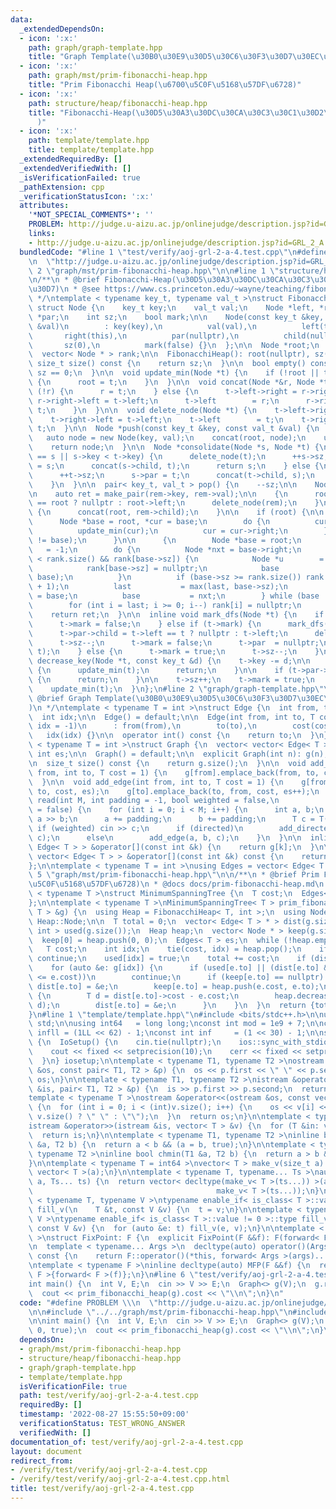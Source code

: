```yaml
---
data:
  _extendedDependsOn:
  - icon: ':x:'
    path: graph/graph-template.hpp
    title: "Graph Template(\u30B0\u30E9\u30D5\u30C6\u30F3\u30D7\u30EC\u30FC\u30C8)"
  - icon: ':x:'
    path: graph/mst/prim-fibonacchi-heap.hpp
    title: "Prim Fibonacchi Heap(\u6700\u5C0F\u5168\u57DF\u6728)"
  - icon: ':x:'
    path: structure/heap/fibonacchi-heap.hpp
    title: "Fibonacchi-Heap(\u30D5\u30A3\u30DC\u30CA\u30C3\u30C1\u30D2\u30FC\u30D7\
      )"
  - icon: ':x:'
    path: template/template.hpp
    title: template/template.hpp
  _extendedRequiredBy: []
  _extendedVerifiedWith: []
  _isVerificationFailed: true
  _pathExtension: cpp
  _verificationStatusIcon: ':x:'
  attributes:
    '*NOT_SPECIAL_COMMENTS*': ''
    PROBLEM: http://judge.u-aizu.ac.jp/onlinejudge/description.jsp?id=GRL_2_A
    links:
    - http://judge.u-aizu.ac.jp/onlinejudge/description.jsp?id=GRL_2_A
  bundledCode: "#line 1 \"test/verify/aoj-grl-2-a-4.test.cpp\"\n#define PROBLEM \\\
    \n  \"http://judge.u-aizu.ac.jp/onlinejudge/description.jsp?id=GRL_2_A\"\n\n#line\
    \ 2 \"graph/mst/prim-fibonacchi-heap.hpp\"\n\n#line 1 \"structure/heap/fibonacchi-heap.hpp\"\
    \n/**\n * @brief Fibonacchi-Heap(\u30D5\u30A3\u30DC\u30CA\u30C3\u30C1\u30D2\u30FC\
    \u30D7)\n * @see https://www.cs.princeton.edu/~wayne/teaching/fibonacci-heap.pdf\n\
    \ */\ntemplate < typename key_t, typename val_t >\nstruct FibonacchiHeap {\n \
    \ struct Node {\n    key_t key;\n    val_t val;\n    Node *left, *right, *child,\
    \ *par;\n    int sz;\n    bool mark;\n\n    Node(const key_t &key, const val_t\
    \ &val)\n        : key(key),\n          val(val),\n          left(this),\n   \
    \       right(this),\n          par(nullptr),\n          child(nullptr),\n   \
    \       sz(0),\n          mark(false) {}\n  };\n\n  Node *root;\n  size_t sz;\n\
    \  vector< Node * > rank;\n\n  FibonacchiHeap(): root(nullptr), sz(0) {}\n\n \
    \ size_t size() const {\n    return sz;\n  }\n\n  bool empty() const {\n    return\
    \ sz == 0;\n  }\n\n  void update_min(Node *t) {\n    if (!root || t->key < root->key)\
    \ {\n      root = t;\n    }\n  }\n\n  void concat(Node *&r, Node *t) {\n    if\
    \ (!r) {\n      r = t;\n    } else {\n      t->left->right = r->right;\n     \
    \ r->right->left = t->left;\n      t->left        = r;\n      r->right       =\
    \ t;\n    }\n  }\n\n  void delete_node(Node *t) {\n    t->left->right = t->right;\n\
    \    t->right->left = t->left;\n    t->left        = t;\n    t->right       =\
    \ t;\n  }\n\n  Node *push(const key_t &key, const val_t &val) {\n    ++sz;\n \
    \   auto node = new Node(key, val);\n    concat(root, node);\n    update_min(node);\n\
    \    return node;\n  }\n\n  Node *consolidate(Node *s, Node *t) {\n    if (root\
    \ == s || s->key < t->key) {\n      delete_node(t);\n      ++s->sz;\n      t->par\
    \ = s;\n      concat(s->child, t);\n      return s;\n    } else {\n      delete_node(s);\n\
    \      ++t->sz;\n      s->par = t;\n      concat(t->child, s);\n      return t;\n\
    \    }\n  }\n\n  pair< key_t, val_t > pop() {\n    --sz;\n\n    Node *rem = root;\n\
    \n    auto ret = make_pair(rem->key, rem->val);\n\n    {\n      root = root->left\
    \ == root ? nullptr : root->left;\n      delete_node(rem);\n    }\n\n    if (rem->child)\
    \ {\n      concat(root, rem->child);\n    }\n\n    if (root) {\n\n      {\n  \
    \      Node *base = root, *cur = base;\n        do {\n          cur->par = nullptr;\n\
    \          update_min(cur);\n          cur = cur->right;\n        } while (cur\
    \ != base);\n      }\n\n      {\n        Node *base = root;\n        int last\
    \   = -1;\n        do {\n          Node *nxt = base->right;\n          while (base->sz\
    \ < rank.size() && rank[base->sz]) {\n            Node *u        = rank[base->sz];\n\
    \            rank[base->sz] = nullptr;\n            base           = consolidate(u,\
    \ base);\n          }\n          if (base->sz >= rank.size()) rank.resize(base->sz\
    \ + 1);\n          last           = max(last, base->sz);\n          rank[base->sz]\
    \ = base;\n          base           = nxt;\n        } while (base != root);\n\n\
    \        for (int i = last; i >= 0; i--) rank[i] = nullptr;\n      }\n    }\n\n\
    \    return ret;\n  }\n\n  inline void mark_dfs(Node *t) {\n    if (!t->par) {\n\
    \      t->mark = false;\n    } else if (t->mark) {\n      mark_dfs(t->par);\n\
    \      t->par->child = t->left == t ? nullptr : t->left;\n      delete_node(t);\n\
    \      t->sz--;\n      t->mark = false;\n      t->par  = nullptr;\n      concat(root,\
    \ t);\n    } else {\n      t->mark = true;\n      t->sz--;\n    }\n  }\n\n  void\
    \ decrease_key(Node *t, const key_t &d) {\n    t->key -= d;\n\n    if (!t->par)\
    \ {\n      update_min(t);\n      return;\n    }\n\n    if (t->par->key <= t->key)\
    \ {\n      return;\n    }\n\n    t->sz++;\n    t->mark = true;\n    mark_dfs(t);\n\
    \    update_min(t);\n  }\n};\n#line 2 \"graph/graph-template.hpp\"\n\n/**\n *\
    \ @brief Graph Template(\u30B0\u30E9\u30D5\u30C6\u30F3\u30D7\u30EC\u30FC\u30C8\
    )\n */\ntemplate < typename T = int >\nstruct Edge {\n  int from, to;\n  T cost;\n\
    \  int idx;\n\n  Edge() = default;\n\n  Edge(int from, int to, T cost = 1, int\
    \ idx = -1)\n      : from(from),\n        to(to),\n        cost(cost),\n     \
    \   idx(idx) {}\n\n  operator int() const {\n    return to;\n  }\n};\n\ntemplate\
    \ < typename T = int >\nstruct Graph {\n  vector< vector< Edge< T > > > g;\n \
    \ int es;\n\n  Graph() = default;\n\n  explicit Graph(int n): g(n), es(0) {}\n\
    \n  size_t size() const {\n    return g.size();\n  }\n\n  void add_directed_edge(int\
    \ from, int to, T cost = 1) {\n    g[from].emplace_back(from, to, cost, es++);\n\
    \  }\n\n  void add_edge(int from, int to, T cost = 1) {\n    g[from].emplace_back(from,\
    \ to, cost, es);\n    g[to].emplace_back(to, from, cost, es++);\n  }\n\n  void\
    \ read(int M, int padding = -1, bool weighted = false,\n            bool directed\
    \ = false) {\n    for (int i = 0; i < M; i++) {\n      int a, b;\n      cin >>\
    \ a >> b;\n      a += padding;\n      b += padding;\n      T c = T(1);\n     \
    \ if (weighted) cin >> c;\n      if (directed)\n        add_directed_edge(a, b,\
    \ c);\n      else\n        add_edge(a, b, c);\n    }\n  }\n\n  inline vector<\
    \ Edge< T > > &operator[](const int &k) {\n    return g[k];\n  }\n\n  inline const\
    \ vector< Edge< T > > &operator[](const int &k) const {\n    return g[k];\n  }\n\
    };\n\ntemplate < typename T = int >\nusing Edges = vector< Edge< T > >;\n#line\
    \ 5 \"graph/mst/prim-fibonacchi-heap.hpp\"\n\n/**\n * @brief Prim Fibonacchi Heap(\u6700\
    \u5C0F\u5168\u57DF\u6728)\n * @docs docs/prim-fibonacchi-heap.md\n */\ntemplate\
    \ < typename T >\nstruct MinimumSpanningTree {\n  T cost;\n  Edges< T > edges;\n\
    };\n\ntemplate < typename T >\nMinimumSpanningTree< T > prim_fibonacchi_heap(Graph<\
    \ T > &g) {\n  using Heap = FibonacchiHeap< T, int >;\n  using Node = typename\
    \ Heap::Node;\n\n  T total = 0;\n  vector< Edge< T > * > dist(g.size());\n  vector<\
    \ int > used(g.size());\n  Heap heap;\n  vector< Node * > keep(g.size(), nullptr);\n\
    \  keep[0] = heap.push(0, 0);\n  Edges< T > es;\n  while (!heap.empty()) {\n \
    \   T cost;\n    int idx;\n    tie(cost, idx) = heap.pop();\n    if (used[idx])\
    \ continue;\n    used[idx] = true;\n    total += cost;\n    if (dist[idx]) es.emplace_back(*dist[idx]);\n\
    \    for (auto &e: g[idx]) {\n      if (used[e.to] || (dist[e.to] && dist[e.to]->cost\
    \ <= e.cost))\n        continue;\n      if (keep[e.to] == nullptr) {\n       \
    \ dist[e.to] = &e;\n        keep[e.to] = heap.push(e.cost, e.to);\n      } else\
    \ {\n        T d = dist[e.to]->cost - e.cost;\n        heap.decrease_key(keep[e.to],\
    \ d);\n        dist[e.to] = &e;\n      }\n    }\n  }\n  return {total, es};\n\
    }\n#line 1 \"template/template.hpp\"\n#include <bits/stdc++.h>\n\nusing namespace\
    \ std;\n\nusing int64   = long long;\nconst int mod = 1e9 + 7;\n\nconst int64\
    \ infll = (1LL << 62) - 1;\nconst int inf     = (1 << 30) - 1;\n\nstruct IoSetup\
    \ {\n  IoSetup() {\n    cin.tie(nullptr);\n    ios::sync_with_stdio(false);\n\
    \    cout << fixed << setprecision(10);\n    cerr << fixed << setprecision(10);\n\
    \  }\n} iosetup;\n\ntemplate < typename T1, typename T2 >\nostream &operator<<(ostream\
    \ &os, const pair< T1, T2 > &p) {\n  os << p.first << \" \" << p.second;\n  return\
    \ os;\n}\n\ntemplate < typename T1, typename T2 >\nistream &operator>>(istream\
    \ &is, pair< T1, T2 > &p) {\n  is >> p.first >> p.second;\n  return is;\n}\n\n\
    template < typename T >\nostream &operator<<(ostream &os, const vector< T > &v)\
    \ {\n  for (int i = 0; i < (int)v.size(); i++) {\n    os << v[i] << (i + 1 !=\
    \ v.size() ? \" \" : \"\");\n  }\n  return os;\n}\n\ntemplate < typename T >\n\
    istream &operator>>(istream &is, vector< T > &v) {\n  for (T &in: v) is >> in;\n\
    \  return is;\n}\n\ntemplate < typename T1, typename T2 >\ninline bool chmax(T1\
    \ &a, T2 b) {\n  return a < b && (a = b, true);\n}\n\ntemplate < typename T1,\
    \ typename T2 >\ninline bool chmin(T1 &a, T2 b) {\n  return a > b && (a = b, true);\n\
    }\n\ntemplate < typename T = int64 >\nvector< T > make_v(size_t a) {\n  return\
    \ vector< T >(a);\n}\n\ntemplate < typename T, typename... Ts >\nauto make_v(size_t\
    \ a, Ts... ts) {\n  return vector< decltype(make_v< T >(ts...)) >(a,\n       \
    \                                         make_v< T >(ts...));\n}\n\ntemplate\
    \ < typename T, typename V >\ntypename enable_if< is_class< T >::value == 0 >::type\
    \ fill_v(\n    T &t, const V &v) {\n  t = v;\n}\n\ntemplate < typename T, typename\
    \ V >\ntypename enable_if< is_class< T >::value != 0 >::type fill_v(\n    T &t,\
    \ const V &v) {\n  for (auto &e: t) fill_v(e, v);\n}\n\ntemplate < typename F\
    \ >\nstruct FixPoint: F {\n  explicit FixPoint(F &&f): F(forward< F >(f)) {}\n\
    \n  template < typename... Args >\n  decltype(auto) operator()(Args &&...args)\
    \ const {\n    return F::operator()(*this, forward< Args >(args)...);\n  }\n};\n\
    \ntemplate < typename F >\ninline decltype(auto) MFP(F &&f) {\n  return FixPoint<\
    \ F >{forward< F >(f)};\n}\n#line 6 \"test/verify/aoj-grl-2-a-4.test.cpp\"\n\n\
    int main() {\n  int V, E;\n  cin >> V >> E;\n  Graph<> g(V);\n  g.read(E, 0, true);\n\
    \  cout << prim_fibonacchi_heap(g).cost << \"\\n\";\n}\n"
  code: "#define PROBLEM \\\n  \"http://judge.u-aizu.ac.jp/onlinejudge/description.jsp?id=GRL_2_A\"\
    \n\n#include \"../../graph/mst/prim-fibonacchi-heap.hpp\"\n#include \"../../template/template.hpp\"\
    \n\nint main() {\n  int V, E;\n  cin >> V >> E;\n  Graph<> g(V);\n  g.read(E,\
    \ 0, true);\n  cout << prim_fibonacchi_heap(g).cost << \"\\n\";\n}\n"
  dependsOn:
  - graph/mst/prim-fibonacchi-heap.hpp
  - structure/heap/fibonacchi-heap.hpp
  - graph/graph-template.hpp
  - template/template.hpp
  isVerificationFile: true
  path: test/verify/aoj-grl-2-a-4.test.cpp
  requiredBy: []
  timestamp: '2022-08-27 15:55:50+09:00'
  verificationStatus: TEST_WRONG_ANSWER
  verifiedWith: []
documentation_of: test/verify/aoj-grl-2-a-4.test.cpp
layout: document
redirect_from:
- /verify/test/verify/aoj-grl-2-a-4.test.cpp
- /verify/test/verify/aoj-grl-2-a-4.test.cpp.html
title: test/verify/aoj-grl-2-a-4.test.cpp
---
```

